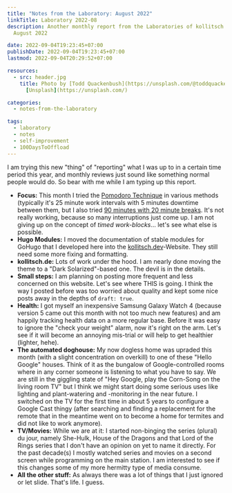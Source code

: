 ```yaml
---
title: "Notes from the Laboratory: August 2022"
linkTitle: Laboratory 2022-08
description: Another monthly report from the Laboratories of kollitsch.de for the month of
  August 2022

date: 2022-09-04T19:23:45+07:00
publishDate: 2022-09-04T19:23:45+07:00
lastmod: 2022-09-04T20:29:52+07:00

resources:
  - src: header.jpg
    title: Photo by [Todd Quackenbush](https://unsplash.com/@toddquackenbush) via
      [Unsplash](https://unsplash.com/)

categories:
  - notes-from-the-laboratory

tags:
  - laboratory
  - notes
  - self-improvement
  - 100DaysToOffload
---
```


I am trying this new "thing" of "reporting" what I was up to in a certain time period this year, and monthly reviews just sound like something normal people would do. So bear with me while I am typing up this report.

- **Focus:** This month I tried the [Pomodoro Technique](https://en.wikipedia.org/wiki/Pomodoro_Technique) in various methods (typically it's 25 minute work intervals with 5 minutes downtime between them, but I also tried [90 minutes with 20 minute breaks](https://todoist.com/productivity-methods/pomodoro-technique#experiment-with-the-length-of-your-pomodoros). It's not really working, because so many interruptions just come up. I am not giving up on the concept of _timed work-blocks_... let's see what else is possible.
- **Hugo Modules:** I moved the documentation of stable modules for GoHugo that I developed here into the [kollitsch.dev](https://kollitsch.dev/components/)-Website. They still need some more fixing and formatting.
- **kollitsch.de:** Lots of work under the hood. I am nearly done moving the theme to a "Dark Solarized"-based one. The devil is in the details.
- **Small steps:** I am planning on posting more frequent and less concerned on this website. Let's see where THIS is going. I think the way I posted before was too worried about quality and kept some nice posts away in the depths of `draft: true`.
- **Health:** I got myself an inexpensive Samsung Galaxy Watch 4 (because version 5 came out this month with not too much new features) and am happily tracking health data on a more regular base. Before it was easy to ignore the "check your weight" alarm, now it's right on the arm. Let's see if it will become an annoying mis-trial or will help to get healthier (lighter, hehe).
- **The automated doghouse:** My now dogless home was upraded this month (with a slight concentration on overkill) to one of these "Hello Google" houses. Think of it as the bungalow of Google-controlled rooms where in any corner someone is listening to what you have to say. We are still in the giggling state of "Hey Google, play the Corn-Song on the living room TV" but I think we might start doing some serious uses like lighting and plant-watering and -monitoring in the near future. I switched on the TV for the first time in about 5 years to configure a Google Cast thingy (after searching and finding a replacement for the remote that in the meantime went on to become a home for termites and did not like to work anymore).
- **TV/Movies:** While we are at it: I started non-binging the series (plural) du jour, namely She-Hulk, House of the Dragons and that Lord of the Rings series that I don't have an opinion on yet to name it directly. For the past decade(s) I mostly watched series and movies on a second screen while programming on the main station. I am interested to see if this changes some of my more hermitty type of media consume.
- **All the other stuff:** As always there was a lot of things that I just ignored or let slide. That's life. I guess.
